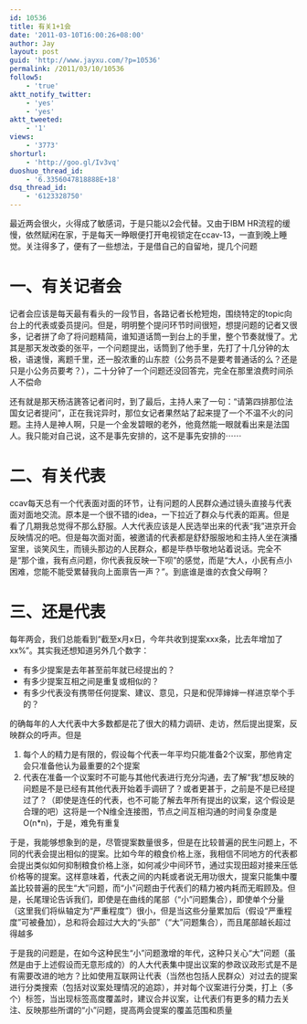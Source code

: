 ```yaml
---
id: 10536
title: 有关1+1会
date: '2011-03-10T16:00:26+08:00'
author: Jay
layout: post
guid: 'http://www.jayxu.com/?p=10536'
permalink: /2011/03/10/10536
follow5:
    - 'true'
aktt_notify_twitter:
    - 'yes'
    - 'yes'
aktt_tweeted:
    - '1'
views:
    - '3773'
shorturl:
    - 'http://goo.gl/Iv3vq'
duoshuo_thread_id:
    - '6.3356047818888E+18'
dsq_thread_id:
    - '6123328750'
---
```


最近两会很火，火得成了敏感词，于是只能以2会代替。又由于IBM HR流程的缓慢，依然赋闲在家，于是每天一睁眼便打开电视锁定在ccav-13，一直到晚上睡觉。关注得多了，便有了一些想法，于是借自己的自留地，提几个问题
<h1>一、有关记者会</h1>
记者会应该是每天最有看头的一段节目，各路记者长枪短炮，围绕特定的topic向台上的代表或委员提问。但是，明明整个提问环节时间很短，想提问题的记者又很多，记者拼了命了将问题精简，谁知道话筒一到台上的手里，整个节奏就慢了。尤其是那天发改委的张平，一个问题提出，话筒到了他手里，先打了十几分钟的太极，语速慢，离题千里，还一股浓重的山东腔（公务员不是要考普通话的么？还是只是小公务员要考？），二十分钟了一个问题还没回答完，完全在那里浪费时间杀人不偿命

还有就是那天杨洁篪答记者问时，到了最后，主持人来了一句：“请第四排那位法国女记者提问”，正在我诧异时，那位女记者果然站了起来提了一个不温不火的问题。主持人是神人啊，只是一个金发碧眼的老外，他竟然能一眼就看出来是法国人。我只能对自己说，这不是事先安排的，这不是事先安排的⋯⋯
<h1>二、有关代表</h1>
ccav每天总有一个代表面对面的环节，让有问题的人民群众通过镜头直接与代表面对面地交流。原本是一个很不错的idea，一下拉近了群众与代表的距离。但是看了几期我总觉得不那么舒服。人大代表应该是人民选举出来的代表“我”进京开会反映情况的吧。但是每次面对面，被邀请的代表都是舒舒服服地和主持人坐在演播室里，谈笑风生，而镜头那边的人民群众，都是毕恭毕敬地站着说话。完全不是“那个谁，我有点问题，你代表我反映一下呗”的感觉，而是“大人，小民有点小困难，您能不能受累替我向上面禀告一声？”。到底谁是谁的衣食父母啊？
<h1>三、还是代表</h1>
每年两会，我们总能看到“截至x月x日，今年共收到提案xxx条，比去年增加了xx%”。其实我还想知道另外几个数字：
<ul>
	<li>有多少提案是去年甚至前年就已经提出的？</li>
	<li>有多少提案互相之间是重复或相似的？</li>
	<li>有多少代表没有携带任何提案、建议、意见，只是和倪萍婶婶一样进京举个手的？</li>
</ul>
的确每年的人大代表中大多数都是花了很大的精力调研、走访，然后提出提案，反映群众的呼声。但是
<ol>
	<li>每个人的精力是有限的，假设每个代表一年平均只能准备2个议案，那他肯定会只准备他认为最重要的2个提案</li>
	<li>代表在准备一个议案时不可能与其他代表进行充分沟通，去了解“我”想反映的问题是不是已经有其他代表开始着手调研了？或者更甚于，之前是不是已经提过了？（即使是连任的代表，也不可能了解去年所有提出的议案，这个假设是合理的吧）这将是一个N维全连接图，节点之间互相沟通的时间复杂度是O(n*n)，于是，难免有重复</li>
</ol>
于是，我能够想象到的是，尽管提案数量很多，但是在比较普遍的民生问题上，不同的代表会提出相似的提案。比如今年的粮食价格上涨，我相信不同地方的代表都会提出类似如何抑制粮食价格上涨，如何减少中间环节，通过实现田超对接来压低价格等的提案。这样意味着，代表之间的内耗或者说无用功很大，提案只能集中覆盖比较普遍的民生“大”问题，而“小”问题由于代表们的精力被内耗而无暇顾及。但是，长尾理论告诉我们，即使是在曲线的尾部（“小”问题集合），即使单个分量（这里我们将纵轴定为“严重程度”）很小，但是当这些分量累加后（假设“严重程度”可被叠加），总和将会超过大大的“头部”（“大”问题集合），而且尾部越长超过得越多

于是我的问题是，在如今这种民生“小”问题激增的年代，这种只关心“大”问题（虽然是由于上述假设而无意形成的）的人大代表集中提出议案的参政议政形式是不是有需要改进的地方？比如使用互联网让代表（当然也包括人民群众）对过去的提案进行分类搜索（包括对议案处理情况的追踪），并对每个议案进行分类，打上（多个）标签，当出现标签高度覆盖时，建议合并议案，让代表们有更多的精力去关注、反映那些所谓的“小”问题，提高两会提案的覆盖范围和质量